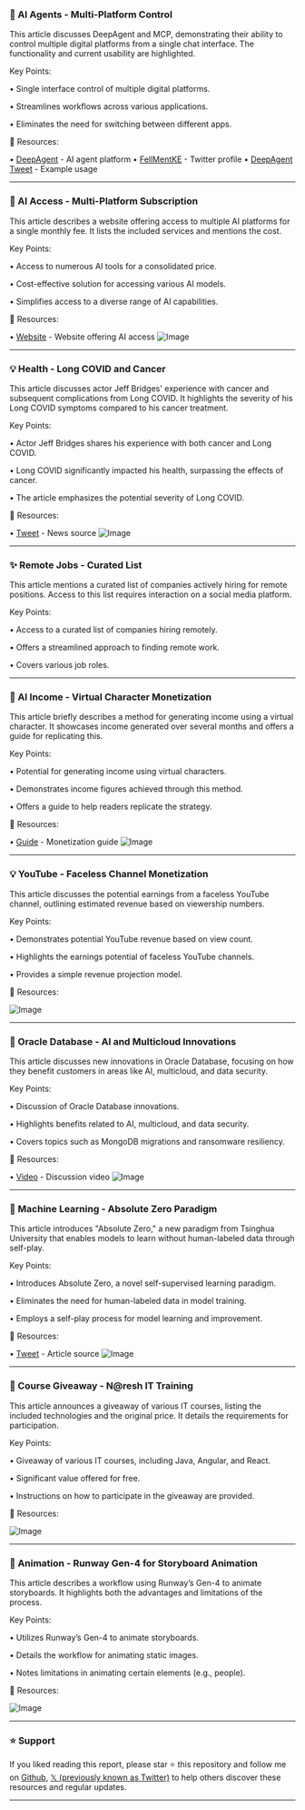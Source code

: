 ### 🤖 AI Agents - Multi-Platform Control

This article discusses DeepAgent and MCP, demonstrating their ability to control multiple digital platforms from a single chat interface.  The functionality and current usability are highlighted.


Key Points:

• Single interface control of multiple digital platforms.

• Streamlines workflows across various applications.

• Eliminates the need for switching between different apps.


🔗 Resources:

• [DeepAgent](https://x.com/i/communities/1808786876314026197) - AI agent platform
• [FellMentKE](https://x.com/FellMentKE) - Twitter profile
• [DeepAgent Tweet](https://x.com/FellMentKE/status/1921254488276353239) - Example usage


---

### 🚀 AI Access - Multi-Platform Subscription

This article describes a website offering access to multiple AI platforms for a single monthly fee.  It lists the included services and mentions the cost.


Key Points:

• Access to numerous AI tools for a consolidated price.

• Cost-effective solution for accessing various AI models.

• Simplifies access to a diverse range of AI capabilities.


🔗 Resources:

• [Website](https://x.com/manishkumar_dev/status/1920428768994472314) - Website offering AI access
![Image](https://pbs.twimg.com/media/Gqa7yadbMAEZyeK?format=jpg&name=small)


---

### 💡 Health - Long COVID and Cancer

This article discusses actor Jeff Bridges' experience with cancer and subsequent complications from Long COVID.  It highlights the severity of his Long COVID symptoms compared to his cancer treatment.


Key Points:

• Actor Jeff Bridges shares his experience with both cancer and Long COVID.

• Long COVID significantly impacted his health, surpassing the effects of cancer.

•  The article emphasizes the potential severity of Long COVID.


🔗 Resources:

• [Tweet](https://x.com/acrossthemersey/status/1921278762059997604) - News source
![Image](https://pbs.twimg.com/media/GqnA2aIWQAAqjH7?format=jpg&name=small)


---

### ✨ Remote Jobs - Curated List

This article mentions a curated list of companies actively hiring for remote positions.  Access to this list requires interaction on a social media platform.


Key Points:

• Access to a curated list of companies hiring remotely.

• Offers a streamlined approach to finding remote work.

• Covers various job roles.


---

### 🚀 AI Income - Virtual Character Monetization

This article briefly describes a method for generating income using a virtual character. It showcases income generated over several months and offers a guide for replicating this.


Key Points:

• Potential for generating income using virtual characters.

• Demonstrates income figures achieved through this method.

• Offers a guide to help readers replicate the strategy.


🔗 Resources:

• [Guide](http://mega.apob.ai/FutureCoded) -  Monetization guide
![Image](https://pbs.twimg.com/amplify_video_thumb/1921136854398590977/img/5FVi97HVrc_YoMMO.jpg)


---

### 💡 YouTube - Faceless Channel Monetization

This article discusses the potential earnings from a faceless YouTube channel, outlining estimated revenue based on viewership numbers.


Key Points:

• Demonstrates potential YouTube revenue based on view count.

• Highlights the earnings potential of faceless YouTube channels.

• Provides a simple revenue projection model.


🔗 Resources:

![Image](https://pbs.twimg.com/media/GqpHtsVXsAA-ZMb?format=png&name=small)


---

### 🤖 Oracle Database - AI and Multicloud Innovations

This article discusses new innovations in Oracle Database, focusing on how they benefit customers in areas like AI, multicloud, and data security.


Key Points:

• Discussion of Oracle Database innovations.

• Highlights benefits related to AI, multicloud, and data security.

• Covers topics such as MongoDB migrations and ransomware resiliency.


🔗 Resources:

• [Video](https://x.com/OracleDatabase/status/1920900693881159709) -  Discussion video
![Image](https://pbs.twimg.com/media/Gqho_9aXUAAthzU?format=jpg&name=small)


---

### 🤖 Machine Learning - Absolute Zero Paradigm

This article introduces "Absolute Zero," a new paradigm from Tsinghua University that enables models to learn without human-labeled data through self-play.


Key Points:

• Introduces Absolute Zero, a novel self-supervised learning paradigm.

• Eliminates the need for human-labeled data in model training.

• Employs a self-play process for model learning and improvement.


🔗 Resources:

• [Tweet](https://x.com/TheTuringPost/status/1920977144332845517) - Article source
![Image](https://pbs.twimg.com/media/GqiuiFhbcAMAJli?format=jpg&name=small)


---

### 🚀 Course Giveaway - N@resh IT Training

This article announces a giveaway of various IT courses, listing the included technologies and the original price.  It details the requirements for participation.


Key Points:

• Giveaway of various IT courses, including Java, Angular, and React.

• Significant value offered for free.

• Instructions on how to participate in the giveaway are provided.


🔗 Resources:

![Image](https://pbs.twimg.com/media/GqlJeUobcAMVVt8?format=jpg&name=small)


---

### 🚀 Animation - Runway Gen-4 for Storyboard Animation

This article describes a workflow using Runway’s Gen-4 to animate storyboards. It highlights both the advantages and limitations of the process.


Key Points:

• Utilizes Runway’s Gen-4 to animate storyboards.

• Details the workflow for animating static images.

• Notes limitations in animating certain elements (e.g., people).


🔗 Resources:

![Image](https://pbs.twimg.com/amplify_video_thumb/1921219926544498688/img/Q4SC0bRUa5s1EMP6.jpg)


---

### ⭐️ Support

If you liked reading this report, please star ⭐️ this repository and follow me on [Github](https://github.com/Drix10), [𝕏 (previously known as Twitter)](https://x.com/DRIX_10_) to help others discover these resources and regular updates.

---